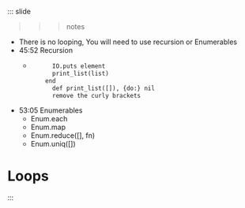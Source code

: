 
::: slide

>>> notes

- There is no looping, You will need to use recursion or Enumerables
- 45:52 Recursion
  - ``` def print_list([element|list]) do
          IO.puts element
          print_list(list)
        end
          def print_list([]), {do:} nil
          remove the curly brackets
    ```
- 53:05 Enumerables
  - Enum.each
  - Enum.map
  - Enum.reduce([], fn)
  - Enum.uniq([])

>>>

# Loops

:::
